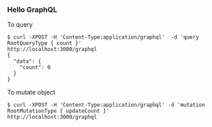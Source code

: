### Hello GraphQL
To query

``` 
$ curl -XPOST -H 'Content-Type:application/graphql'  -d 'query RootQueryType { count }' 
http://localhost:3000/graphql
{
  "data": {
    "count": 0
  }
}
```

To mutate object

```
$ curl -XPOST -H 'Content-Type:application/graphql' -d 'mutation RootMutationType { updateCount }' 
http://localhost:3000/graphql

```
